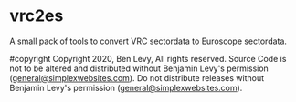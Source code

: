 # vrc2es
A small pack of tools to convert VRC sectordata to Euroscope sectordata.

#copyright
Copyright 2020, Ben Levy, All rights reserved.
Source Code is not to be altered and distributed without Benjamin Levy's permission (general@simplexwebsites.com).
Do not distribute releases without Benjamin Levy's permission (general@simplexwebsites.com).
